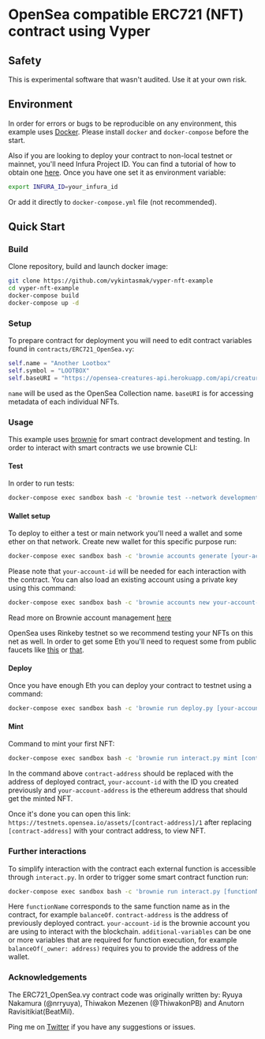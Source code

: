 # OpenSea compatible ERC721 (NFT) contract using Vyper
## Safety
This is experimental software that wasn't audited. Use it at your own risk.
## Environment
In order for errors or bugs to be reproducible on any environment, this example uses [Docker](https://docs.docker.com/get-docker/). Please install `docker` and `docker-compose` before the start.

Also if you are looking to deploy your contract to non-local testnet or mainnet, you'll need Infura Project ID. You can find a tutorial of how to obtain one [here](https://blog.infura.io/getting-started-with-infura-28e41844cc89/). Once you have one set it as environment variable:
```Bash
export INFURA_ID=your_infura_id
```
Or add it directly to `docker-compose.yml` file (not recommended).
## Quick Start
### Build
Clone repository, build and launch docker image:
```Bash
git clone https://github.com/vykintasmak/vyper-nft-example
cd vyper-nft-example
docker-compose build
docker-compose up -d
```
### Setup
To prepare contract for deployment you will need to edit contract variables found in `contracts/ERC721_OpenSea.vy`:
```python
self.name = "Another Lootbox"
self.symbol = "LOOTBOX"
self.baseURI = "https://opensea-creatures-api.herokuapp.com/api/creature/"
```
`name` will be used as the OpenSea Collection name. `baseURI` is for accessing metadata of each individual NFTs.
### Usage
This example uses [brownie](https://github.com/eth-brownie/brownie) for smart contract development and testing. In order to interact with smart contracts we use brownie CLI:
#### Test
In order to run tests:
```Bash
docker-compose exec sandbox bash -c 'brownie test --network development'
```
#### Wallet setup
To deploy to either a test or main network you'll need a wallet and some ether on that network. 
Create new wallet for this specific purpose run:
```Bash
docker-compose exec sandbox bash -c 'brownie accounts generate [your-account-id]'
```
Please note that `your-account-id` will be needed for each interaction with the contract. You can also load an existing account using a private key using this command:
```Bash
docker-compose exec sandbox bash -c 'brownie accounts new your-account-id'
```
Read more on Brownie account management [here](https://eth-brownie.readthedocs.io/en/stable/account-management.html)

OpenSea uses Rinkeby testnet so we recommend testing your NFTs on this net as well. In order to get some Eth you'll need to request some from public faucets like [this](https://faucet.rinkeby.io/) or [that](https://faucet.paradigm.xyz/).
#### Deploy
Once you have enough Eth you can deploy your contract to testnet using a command:
```Bash
docker-compose exec sandbox bash -c 'brownie run deploy.py [your-account-id] --network rinkeby'
```
#### Mint
Command to mint your first NFT:
```Bash
docker-compose exec sandbox bash -c 'brownie run interact.py mint [contract-address] [your-account-id] [your-account-address] --network rinkeby'
```
In the command above `contract-address` should be replaced with the address of deployed contract, `your-account-id` with the ID you created previously and `your-account-address` is the ethereum address that should get the minted NFT.

Once it's done you can open this link: `https://testnets.opensea.io/assets/[contract-address]/1` after replacing `[contract-address]` with your contract address, to view NFT.
### Further interactions
To simplify interaction with the contract each external function is accessible through `interact.py`. In order to trigger some smart contract function run:
```Bash
docker-compose exec sandbox bash -c 'brownie run interact.py [functionName] [contract-address] [your-account-id] [additional-variables] --network rinkeby'
```
Here `functionName` corresponds to the same function name as in the contract, for example `balanceOf`. `contract-address` is the address of previously deployed contract. `your-account-id` is the brownie account you are using to interact with the blockchain. `additional-variables` can be one or more variables that are required for function execution, for example `balanceOf(_owner: address)` requires you to provide the address of the wallet.
### Acknowledgements
The ERC721_OpenSea.vy contract code was originally written by: Ryuya Nakamura (@nrryuya), Thiwakon Mezenen (@ThiwakonPB) and Anutorn Ravisitikiat(BeatMil).

Ping me on [Twitter](https://twitter.com/@vykintasm) if you have any suggestions or issues.
